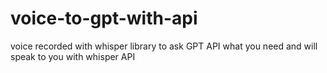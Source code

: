 # voice-to-gpt-with-api
voice recorded with whisper library to ask GPT API what you need and will speak to you with whisper API
